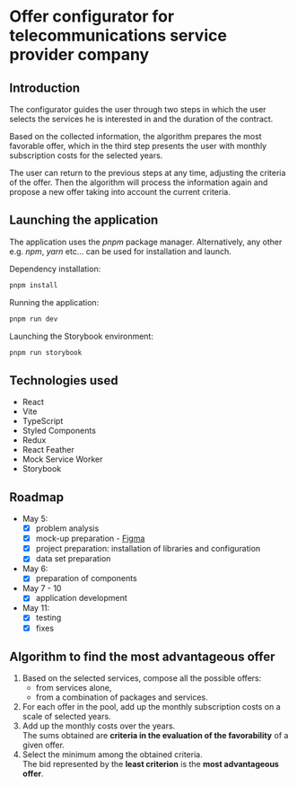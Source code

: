 # Offer configurator for telecommunications service provider company

## Introduction

The configurator guides the user through two steps in which the user selects the services he is interested in and the duration of the contract.

Based on the collected information, the algorithm prepares the most favorable offer, which in the third step presents the user with monthly subscription costs for the selected years.

The user can return to the previous steps at any time, adjusting the criteria of the offer. Then the algorithm will process the information again and propose a new offer taking into account the current criteria.

## Launching the application

The application uses the _pnpm_ package manager. Alternatively, any other e.g. _npm_, _yarn_ etc... can be used for installation and launch.

Dependency installation:

```bash
pnpm install

```

Running the application:

```bash
pnpm run dev
```

Launching the Storybook environment:

```bash
pnpm run storybook

```

## Technologies used

- React
- Vite
- TypeScript
- Styled Components
- Redux
- React Feather
- Mock Service Worker
- Storybook

## Roadmap

- May 5:
  - [x] problem analysis
  - [x] mock-up preparation - [Figma](https://www.figma.com/file/2kv37BvNj3hucj2qLP23fn)
  - [x] project preparation: installation of libraries and configuration
  - [x] data set preparation
- May 6:
  - [x] preparation of components
- May 7 - 10
  - [x] application development
- May 11:
  - [x] testing
  - [x] fixes

## Algorithm to find the most advantageous offer

1. Based on the selected services, compose all the possible offers:
   - from services alone,
   - from a combination of packages and services.
2. For each offer in the pool, add up the monthly subscription costs on a scale of selected years.
3. Add up the monthly costs over the years. <br />
   The sums obtained are **criteria in the evaluation of the favorability** of a given offer.
4. Select the minimum among the obtained criteria. <br />
   The bid represented by the **least criterion** is the **most advantageous offer**.

```

```
